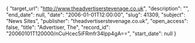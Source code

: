 {
  "target_url": "http://www.theadvertiserstevenage.co.uk", 
  "description": "", 
  "end_date": null, 
  "date": "2006-01-01T12:00:00", 
  "slug": 41309, 
  "subject": "News Sites", 
  "publisher": "theadvertiserstevenage.co.uk", 
  "open_access": false, 
  "title": "Advertiser, The", 
  "record_id": "20060101T120000/nCuHcec5iFRmfr34lpp4gA==", 
  "start_date": null
}

